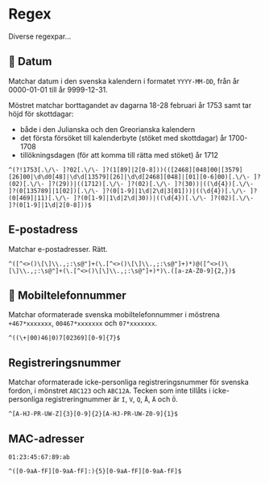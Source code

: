 # Regex
Diverse regexpar...

## 📅 Datum
Matchar datum i den svenska kalendern i formatet `YYYY-MM-DD`, från år 0000-01-01 till år 9999-12-31.

Möstret matchar borttagandet av dagarna 18-28 februari år 1753 samt tar höjd för skottdagar:
* både i den Julianska och den Greorianska kalendern
* det första försöket till kalenderbyte (stöket med skottdagar) år 1700-1708
* tillökningsdagen (för att komma till rätta med stöket) år 1712

```regex
^(?!1753[.\/\- ]?02[.\/\- ]?(1[89]|2[0-8]))(([2468][048]00|[3579][26]00|\d\d0[48]|\d\d[13579][26]|\d\d[2468][048]|[01][0-6]00)[.\/\- ]?(02)[.\/\- ]?(29))|((1712)[.\/\- ]?(02)[.\/\- ]?(30))|((\d{4})[.\/\- ]?(0[135789]|1[02])[.\/\- ]?(0[1-9]|1\d|2\d|3[01]))|((\d{4})[.\/\- ]?(0[469]|11)[.\/\- ]?(0[1-9]|1\d|2\d|30))|((\d{4})[.\/\- ]?(02)[.\/\- ]?(0[1-9]|1\d|2[0-8]))$
```

## E-postadress
Matchar e-postadresser. Rätt.
```regex
^([^<>()\[\]\\.,;:\s@"]+(\.[^<>()\[\]\\.,;:\s@"]+)*)@([^<>()\[\]\\.,;:\s@"]+(\.[^<>()\[\]\\.,;:\s@"]+)*)\.([a-zA-Z0-9]{2,})$
```

## 📱 Mobiltelefonnummer
Matchar oformaterade svenska mobiltelefonnummer i möstrena `+467*xxxxxxx`, `00467*xxxxxxx` och `07*xxxxxxx`.

```regex
^((\+|00)46|0)7[02369][0-9]{7}$
```

## Registreringsnummer
Matchar oformaterade icke-personliga registreringsnummer för svenska fordon, i mönstret `ABC123` och `ABC12A`.
Tecken som inte tillåts i icke-personliga registreringnummer är `I`, `V`, `Q`, `Å`, `Ä` och `Ö`.
```regex
^[A-HJ-PR-UW-Z]{3}[0-9]{2}[A-HJ-PR-UW-Z0-9]{1}$
```

## MAC-adresser
`01:23:45:67:89:ab`
```regex
^([0-9aA-fF][0-9aA-fF]:){5}[0-9aA-fF][0-9aA-fF]$
```
